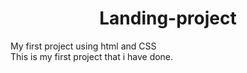 # <h1 align="center">Landing-project</h1>
My first project using html and CSS
<br>
This is my first project that i have done.

